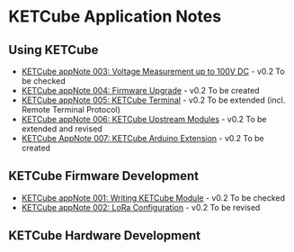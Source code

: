 # KETCube Application Notes

## Using KETCube
* [KETCube appNote 003: Voltage Measurement up to 100V DC](KETCube_appNote_003.pdf) - v0.2 To be checked
* [KETCube appNote 004: Firmware Upgrade](KETCube_appNote_004.pdf) - v0.2 To be created
* [KETCube appNote 005: KETCube Terminal](KETCube_appNote_005.pdf) - v0.2 To be extended (incl. Remote Terminal Protocol)
* [KETCube appNote 006: KETCube Upstream Modules](KETCube_appNote_006.pdf) - v0.2 To be extended and revised
* [KETCube AppNote 007: KETCube Arduino Extension](KETCube_appNote_007.pdf) - v0.2 To be created

## KETCube Firmware Development
* [KETCube appNote 001: Writing KETCube Module](KETCube_appNote_001.pdf) - v0.2 To be checked
* [KETCube appNote 002: LoRa Configuration](KETCube_appNote_002.pdf) - v0.2 To be revised

## KETCube Hardware Development
